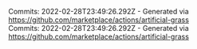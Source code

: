 Commits: 2022-02-28T23:49:26.292Z - Generated via https://github.com/marketplace/actions/artificial-grass
<br>
Commits: 2022-02-28T23:49:26.292Z - Generated via https://github.com/marketplace/actions/artificial-grass
<br>
